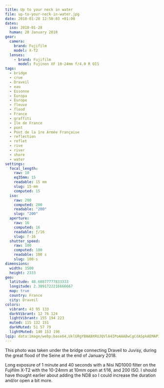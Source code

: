 ```yaml
---
title: Up to your neck in water
file: up-to-your-neck-in-water.jpg
date: 2018-01-28 12:50:03 +01:00
dates:
  iso: 2018-01-28
  human: 28 January 2018
gear:
  camera:
    brand: Fujifilm
    model: X-T2
  lenses:
    - brand: Fujifilm
      model: Fujinon XF 10-24mm f/4.0 R OIS
tags:
  - bridge
  - crue
  - Draveil
  - eau
  - Essonne
  - Europa
  - Europe
  - fleuve
  - flood
  - France
  - graffiti
  - Ile de France
  - pont
  - Pont de la 1re Armée Française
  - reflection
  - reflet
  - rive
  - river
  - shore
  - water
settings:
  focal_length:
    raw: 10
    eq35mm: 15
    readable: 15 mm
    slug: 15-mm
    computed: 15
  iso:
    raw: 200
    computed: 200
    readable: "200"
    slug: "200"
  aperture:
    raw: 16
    computed: 16
    readable: ƒ/16
    slug: f-16
  shutter_speed:
    raw: 100
    computed: 100
    readable: 100 s
    slug: 100-s
dimensions:
  width: 3500
  height: 2333
geo:
  latitude: 48.68877777833333
  longitude: 2.3891722216666667
  map: true
  country: France
  city: Draveil
colors:
  vibrant: 43 95 133
  darkVibrant: 12 76 124
  lightVibrant: 155 194 223
  muted: 115 132 151
  darkMuted: 51 57 79
  lightMuted: 140 153 190
lqip: data:image/webp;base64,UklGRgYBAABXRUJQVlA4IPoAAABwCgCdASpkAEMAP3GoyFi0v7IqMVhpg/AuCWcA1BQ5/Md51IdSYr8BN7At+/cSzj9lGqv/H0EAt9v4lsrqOGKlTWsBfl4e3zAbZ62IN1LuE33yMSBIS7ajonfKAAD+6LSsZvnsp0q07zPewE1n3BZxXvOI0Aba/Y0xZLHzD/DWGD/XCWLYKfe6r4nwBunwaySfw2OJyc6oIzaPoelXV5Q9sYllTK+4ud6IR+rdBf94HpjQyMLbumxbaxDYWTzdq75bsu5Ea961sT8husVxUlI5u/I1cP+bfEVqnF1sbeSswWRqpXxGU9FbOOrc3Q9gRUaMd6bzhyT/UAAA
---
```


This photo was taken under the bridge connecting Draveil to Juvisy, during the great flood of the Seine at the end of January 2018.

Long exposure of 1 minute and 40 seconds with a Nisi ND1000 filter on the Fujifilm X-T2 with the 10-24mm at 10mm open at f/16, and 200 ISO. I should have thought earlier about adding the ND8 so I could increase the duration and/or open a bit more.
